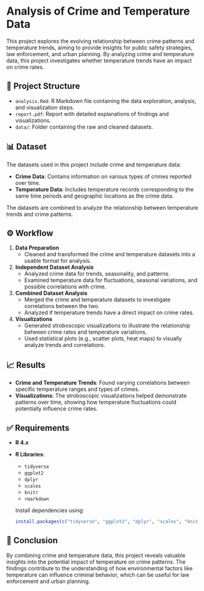 # Analysis of Crime and Temperature Data

This project explores the evolving relationship between crime patterns and temperature trends, aiming to provide insights for public safety strategies, law enforcement, and urban planning. By analyzing crime and temperature data, this project investigates whether temperature trends have an impact on crime rates.

## 📂 Project Structure
- `analysis.Rmd`: R Markdown file containing the data exploration, analysis, and visualization steps.
- `report.pdf`: Report with detailed explanations of findings and visualizations.
- `data/`: Folder containing the raw and cleaned datasets.

## 📊 Dataset
The datasets used in this project include crime and temperature data:

- **Crime Data**: Contains information on various types of crimes reported over time.
- **Temperature Data**: Includes temperature records corresponding to the same time periods and geographic locations as the crime data.

The datasets are combined to analyze the relationship between temperature trends and crime patterns.

## ⚙️ Workflow
1. **Data Preparation**
   - Cleaned and transformed the crime and temperature datasets into a usable format for analysis.
2. **Independent Dataset Analysis**
   - Analyzed crime data for trends, seasonality, and patterns.
   - Examined temperature data for fluctuations, seasonal variations, and possible correlations with crime.
3. **Combined Dataset Analysis**
   - Merged the crime and temperature datasets to investigate correlations between the two.
   - Analyzed if temperature trends have a direct impact on crime rates.
4. **Visualizations**
   - Generated stroboscopic visualizations to illustrate the relationship between crime rates and temperature variations.
   - Used statistical plots (e.g., scatter plots, heat maps) to visually analyze trends and correlations.

## 📈 Results
- **Crime and Temperature Trends**: Found varying correlations between specific temperature ranges and types of crimes.
- **Visualizations**: The stroboscopic visualizations helped demonstrate patterns over time, showing how temperature fluctuations could potentially influence crime rates.
  
## ✅ Requirements
- **R 4.x**
- **R Libraries**:
  - `tidyverse`
  - `ggplot2`
  - `dplyr`
  - `scales`
  - `knitr`
  - `rmarkdown`
  
  Install dependencies using:
  
  ```R
  install.packages(c("tidyverse", "ggplot2", "dplyr", "scales", "knitr", "rmarkdown"))


## 📌 Conclusion

By combining crime and temperature data, this project reveals valuable insights into the potential impact of temperature on crime patterns. The findings contribute to the understanding of how environmental factors like temperature can influence criminal behavior, which can be useful for law enforcement and urban planning.

